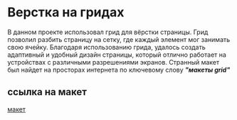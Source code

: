 # Верстка на гридах
В данном проекте использовал грид для вёрстки страницы. Грид позволил разбить страницу на сетку, где каждый элемент мог занимать свою ячейку. Благодаря использованию грида, удалось создать адаптивный и удобный дизайн страницы, который отлично работает на устройствах с различными разрешениями экранов. Странный макет был найдет на просторах интернета по ключевому слову ***"макеты grid"***
## ссылка на макет 
[макет](https://www.figma.com/file/tXfhEg5tWSygC0j1WfQlcF/%F0%9F%8E%A8-Creative-Website-Template-for-Figma-(Community)?node-id=164-107372&t=BkIZJM5qXxj5YVxD-0)
